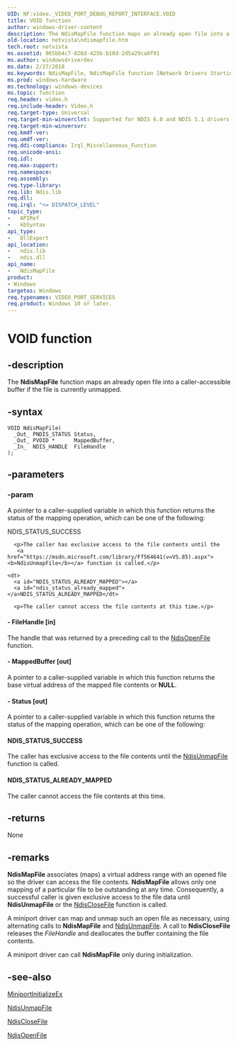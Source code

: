 ```yaml
---
UID: NF:video._VIDEO_PORT_DEBUG_REPORT_INTERFACE.VOID
title: VOID function
author: windows-driver-content
description: The NdisMapFile function maps an already open file into a caller-accessible buffer if the file is currently unmapped.
old-location: netvista\ndismapfile.htm
tech.root: netvista
ms.assetid: 965bb4c7-826d-425b-b10d-2d5a29ca0f91
ms.author: windowsdriverdev
ms.date: 2/27/2018
ms.keywords: NdisMapFile, NdisMapFile function [Network Drivers Starting with Windows Vista], VOID, ndis/NdisMapFile, ndis_file_ref_5bc73f64-8379-45bb-a37b-fe9a946af119.xml, netvista.ndismapfile
ms.prod: windows-hardware
ms.technology: windows-devices
ms.topic: function
req.header: video.h
req.include-header: Video.h
req.target-type: Universal
req.target-min-winverclnt: Supported for NDIS 6.0 and NDIS 5.1 drivers (see    NdisMapFile (NDIS 5.1)) in Windows   Vista. Supported for NDIS 5.1 drivers (see    NdisMapFile (NDIS 5.1)) in Windows   XP.
req.target-min-winversvr:
req.kmdf-ver:
req.umdf-ver:
req.ddi-compliance: Irql_Miscellaneous_Function
req.unicode-ansi:
req.idl:
req.max-support:
req.namespace:
req.assembly:
req.type-library:
req.lib: Ndis.lib
req.dll:
req.irql: "<= DISPATCH_LEVEL"
topic_type:
-	APIRef
-	kbSyntax
api_type:
-	DllExport
api_location:
-	ndis.lib
-	ndis.dll
api_name:
-	NdisMapFile
product:
- Windows
targetos: Windows
req.typenames: VIDEO_PORT_SERVICES
req.product: Windows 10 or later.
---
```


# VOID function


## -description


The
  <b>NdisMapFile</b> function maps an already open file into a caller-accessible buffer if the file is
  currently unmapped.


## -syntax


````
VOID NdisMapFile(
  _Out_ PNDIS_STATUS Status,
  _Out_ PVOID *      MappedBuffer,
  _In_  NDIS_HANDLE  FileHandle
);
````


## -parameters




### -param

<p>A pointer to a caller-supplied variable in which this function returns the status of the mapping
     operation, which can be one of the following:
     </p>
  <p></p>
  <dl>
    <dt>
      <a id="NDIS_STATUS_SUCCESS"></a>
      <a id="ndis_status_success"></a>NDIS_STATUS_SUCCESS</dt>
    
      <p>The caller has exclusive access to the file contents until the 
       <a href="https://msdn.microsoft.com/library/Ff564641(v=VS.85).aspx"><b>NdisUnmapFile</b></a> function is called.</p>
    
    <dt>
      <a id="NDIS_STATUS_ALREADY_MAPPED"></a>
      <a id="ndis_status_already_mapped"></a>NDIS_STATUS_ALREADY_MAPPED</dt>
    
      <p>The caller cannot access the file contents at this time.</p>
    
  </dl>




#### - FileHandle [in]

The handle that was returned by a preceding call to the
     <a href="..\ndis\nf-ndis-ndisopenfile.md">NdisOpenFile</a> function.


#### - MappedBuffer [out]

A pointer to a caller-supplied variable in which this function returns the base virtual address of
     the mapped file contents or <b>NULL</b>.


#### - Status [out]

A pointer to a caller-supplied variable in which this function returns the status of the mapping
     operation, which can be one of the following:






#### NDIS_STATUS_SUCCESS

The caller has exclusive access to the file contents until the
       <a href="..\ndis\nf-ndis-ndisunmapfile.md">NdisUnmapFile</a> function is called.



#### NDIS_STATUS_ALREADY_MAPPED

The caller cannot access the file contents at this time.


## -returns



None




## -remarks



<b>NdisMapFile</b> associates (maps) a virtual address range with an opened file so the driver can access
    the file contents.
    <b>NdisMapFile</b> allows only one mapping of a particular file to be outstanding at any time.
    Consequently, a successful caller is given exclusive access to the file data until
    <b>NdisUnmapFile</b> or the
    <a href="..\ndis\nf-ndis-ndisclosefile.md">NdisCloseFile</a> function is called.

A miniport driver can map and unmap such an open file as necessary, using alternating calls to
    <b>NdisMapFile</b> and
    <a href="..\ndis\nf-ndis-ndisunmapfile.md">NdisUnmapFile</a>. A call to
    <b>NdisCloseFile</b> releases the
    <i>FileHandle</i> and deallocates the buffer containing the file contents.

A miniport driver can call
    <b>NdisMapFile</b> only during initialization.




## -see-also

<a href="..\ndis\nc-ndis-miniport_initialize.md">MiniportInitializeEx</a>



<a href="..\ndis\nf-ndis-ndisunmapfile.md">NdisUnmapFile</a>



<a href="..\ndis\nf-ndis-ndisclosefile.md">NdisCloseFile</a>



<a href="..\ndis\nf-ndis-ndisopenfile.md">NdisOpenFile</a>



 

 


